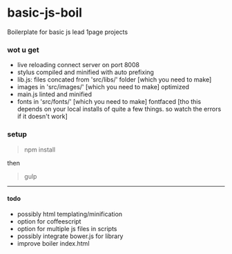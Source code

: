 basic-js-boil
=============

Boilerplate for basic js lead 1page projects

### wot u get

- live reloading connect server on port 8008
- stylus compiled and minified with auto prefixing
- lib.js: files concated from 'src/libs/' folder [which you need to make]
- images in 'src/images/' [which you need to make] optimized
- main.js linted and minified
- fonts in 'src/fonts/' [which you need to make] fontfaced [tho this depends on your local installs of quite a few things. so watch the errors if it doesn't work]

### setup

> npm install

then

> gulp

----

#### todo

- possibly html templating/minification
- option for coffeescript
- option for multiple js files in scripts
- possibly integrate bower.js for library
- improve boiler index.html